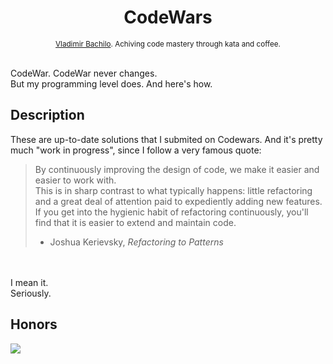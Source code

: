 <h1 align="center">CodeWars</h1>

<div align="center">
  <sub>
    <a href="https://github.com/bachyla">Vladimir Bachilo</a>. Achiving code mastery through kata and coffee.
  </sub>
</div>

<br/>

CodeWar. CodeWar never changes. </br>
But my programming level does. And here's how.


## Description

These are up-to-date solutions that I submited on Codewars. And it's pretty much "work in progress", since I follow a very famous quote: </br>
> By continuously improving the design of code, we make it easier and easier to work with. </br>
> This is in sharp contrast to what typically happens: little refactoring and a great deal of attention paid to expediently adding new features.</br>
> If you get into the hygienic habit of refactoring continuously, you'll find that it is easier to extend and maintain code.</br>
> - Joshua Kerievsky, *Refactoring to Patterns*</br>
</br>
</br>
I mean it.</br>
Seriously.




## Honors
<a href="https://www.codewars.com/users/valdemar.bachilo" target="_blank"><img src="https://www.codewars.com/users/valdemar.bachilo/badges/large"></a>
